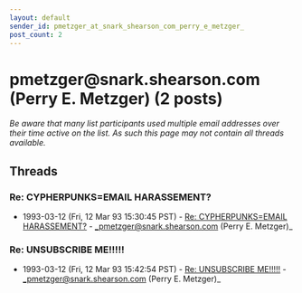 ```yaml
---
layout: default
sender_id: pmetzger_at_snark_shearson_com_perry_e_metzger_
post_count: 2
---
```


# pmetzger<span>@</span>snark.shearson.com (Perry E. Metzger) (2 posts)

_Be aware that many list participants used multiple email addresses over their time active on the list. As such this page may not contain all threads available._

## Threads

### Re: CYPHERPUNKS=EMAIL HARASSEMENT?
+ 1993-03-12 (Fri, 12 Mar 93 15:30:45 PST) - [Re: CYPHERPUNKS=EMAIL HARASSEMENT?](/archive/1993/03/efb4f1873a858f6e5a1e7c72901f11ed5e107c3fc7fd1f8613fd1bf0f94bf4ff) - _pmetzger@snark.shearson.com (Perry E. Metzger)_

### Re: UNSUBSCRIBE ME!!!!!
+ 1993-03-12 (Fri, 12 Mar 93 15:42:54 PST) - [Re: UNSUBSCRIBE ME!!!!!](/archive/1993/03/09dab7ac180cd871a0defe65e8044dd54383a9008f70ae02f0750b0762c97ca9) - _pmetzger@snark.shearson.com (Perry E. Metzger)_

